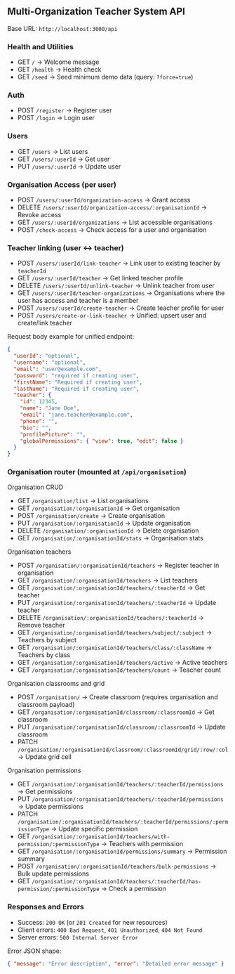 <!-- API_DOCUMENTATION.md -->
## Multi-Organization Teacher System API

Base URL: `http://localhost:3000/api`

### Health and Utilities
- GET `/` → Welcome message
- GET `/health` → Health check
- GET `/seed` → Seed minimum demo data (query: `?force=true`)

### Auth
- POST `/register` → Register user
- POST `/login` → Login user

### Users
- GET `/users` → List users
- GET `/users/:userId` → Get user
- PUT `/users/:userId` → Update user

### Organisation Access (per user)
- POST `/users/:userId/organization-access` → Grant access
- DELETE `/users/:userId/organization-access/:organisationId` → Revoke access
- GET `/users/:userId/organizations` → List accessible organisations
- POST `/check-access` → Check access for a user and organisation

### Teacher linking (user ↔ teacher)
- POST `/users/:userId/link-teacher` → Link user to existing teacher by `teacherId`
- GET `/users/:userId/teacher` → Get linked teacher profile
- DELETE `/users/:userId/unlink-teacher` → Unlink teacher from user
- GET `/users/:userId/teacher-organizations` → Organisations where the user has access and teacher is a member
- POST `/users/:userId/create-teacher` → Create teacher profile for user
- POST `/users/create-or-link-teacher` → Unified: upsert user and create/link teacher

Request body example for unified endpoint:
```json
{
  "userId": "optional",
  "username": "optional",
  "email": "user@example.com",
  "password": "required if creating user",
  "firstName": "Required if creating user",
  "lastName": "Required if creating user",
  "teacher": {
    "id": 12345,
    "name": "Jane Doe",
    "email": "jane.teacher@example.com",
    "phone": "",
    "bio": "",
    "profilePicture": "",
    "globalPermissions": { "view": true, "edit": false }
  }
}
```

### Organisation router (mounted at `/api/organisation`)

Organisation CRUD
- GET `/organisation/list` → List organisations
- GET `/organisation/:organisationId` → Get organisation
- POST `/organisation/create` → Create organisation
- PUT `/organisation/:organisationId` → Update organisation
- DELETE `/organisation/:organisationId` → Delete organisation
- GET `/organisation/:organisationId/stats` → Organisation stats

Organisation teachers
- POST `/organisation/:organisationId/teachers` → Register teacher in organisation
- GET `/organisation/:organisationId/teachers` → List teachers
- GET `/organisation/:organisationId/teachers/:teacherId` → Get teacher
- PUT `/organisation/:organisationId/teachers/:teacherId` → Update teacher
- DELETE `/organisation/:organisationId/teachers/:teacherId` → Remove teacher
- GET `/organisation/:organisationId/teachers/subject/:subject` → Teachers by subject
- GET `/organisation/:organisationId/teachers/class/:className` → Teachers by class
- GET `/organisation/:organisationId/teachers/active` → Active teachers
- GET `/organisation/:organisationId/teachers/count` → Teacher count

Organisation classrooms and grid
- POST `/organisation/` → Create classroom (requires organisation and classroom payload)
- GET `/organisation/:organisationId/classroom/:classroomId` → Get classroom
- PUT `/organisation/:organisationId/classroom/:classroomId` → Update classroom
- PATCH `/organisation/:organisationId/classroom/:classroomId/grid/:row/:col` → Update grid cell

Organisation permissions
- GET `/organisation/:organisationId/teachers/:teacherId/permissions` → Get permissions
- PUT `/organisation/:organisationId/teachers/:teacherId/permissions` → Update permissions
- PATCH `/organisation/:organisationId/teachers/:teacherId/permissions/:permissionType` → Update specific permission
- GET `/organisation/:organisationId/teachers/with-permission/:permissionType` → Teachers with permission
- GET `/organisation/:organisationId/permissions/summary` → Permission summary
- POST `/organisation/:organisationId/teachers/bulk-permissions` → Bulk update permissions
- GET `/organisation/:organisationId/teachers/:teacherId/has-permission/:permissionType` → Check a permission

### Responses and Errors
- Success: `200 OK` (or `201 Created` for new resources)
- Client errors: `400 Bad Request`, `401 Unauthorized`, `404 Not Found`
- Server errors: `500 Internal Server Error`

Error JSON shape:
```json
{ "message": "Error description", "error": "Detailed error message" }
```
